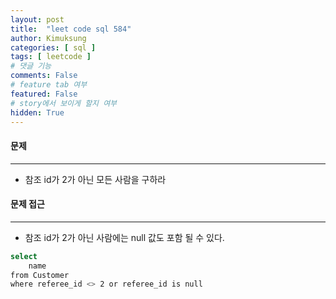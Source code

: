 ```yaml
---
layout: post
title:  "leet code sql 584"
author: Kimuksung
categories: [ sql ]
tags: [ leetcode ]
# 댓글 기능
comments: False
# feature tab 여부
featured: False
# story에서 보이게 할지 여부
hidden: True
---
```



#### 문제
---
- 참조 id가 2가 아닌 모든 사람을 구하라

#### 문제 접근
---
- 참조 id가 2가 아닌 사람에는 null 값도 포함 될 수 있다.

```bash
select
    name
from Customer
where referee_id <> 2 or referee_id is null
```